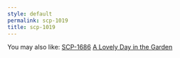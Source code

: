 ```yaml
---
style: default
permalink: scp-1019
title: scp-1019
---
```

You may also like:
[SCP-1686](http://scp-wiki.net/scp-1686)
[A Lovely Day in the Garden](http://scp-wiki.net/a-lovely-day-in-the-garden)